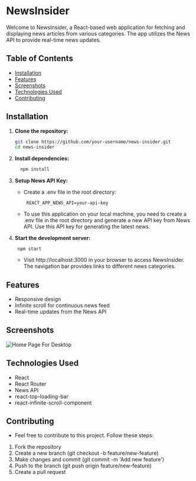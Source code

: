 # NewsInsider

Welcome to NewsInsider, a React-based web application for fetching and displaying news articles from various categories. The app utilizes the News API to provide real-time news updates.

## Table of Contents
- [Installation](#installation)
- [Features](#features)
- [Screenshots](#screenshots)
- [Technologies Used](#technologies-used)
- [Contributing](#contributing)

## Installation
1. **Clone the repository:**
   ```bash
   git clone https://github.com/your-username/news-insider.git
   cd news-insider

2. **Install dependencies:**
    ```bash
      npm install
    ```
3. **Setup News API Key:**

   - Create a .env file in the root directory:
     
     ```
      REACT_APP_NEWS_API=your-api-key
     ```
   - To use this application on your local machine, you need to create a .env file in the root directory and generate a new API key from News API. Use this API key for generating the        latest news.

4. **Start the development server:**

    ```
     npm start
    ```
    - Visit http://localhost:3000 in your browser to access NewsInsider. The navigation bar provides links to different news categories.
   
## Features
- Responsive design
- Infinite scroll for continuous news feed
- Real-time updates from the News API
  
## Screenshots

 ![Home Page For Desktop](https://github.com/AkhilBarthwal005/NewsInsider/blob/master/public/pc.png)


## Technologies Used
- React
- React Router
- News API
- react-top-loading-bar
- react-infinite-scroll-component
  
## Contributing
- Feel free to contribute to this project. Follow these steps:
1. Fork the repository
2. Create a new branch (git checkout -b feature/new-feature)
3. Make changes and commit (git commit -m 'Add new feature')
4. Push to the branch (git push origin feature/new-feature)
5. Create a pull request
